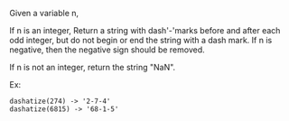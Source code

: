 Given a variable n,

If n is an integer, Return a string with dash'-'marks before and after each odd integer, but do not begin or end the string with a dash mark. If n is negative, then the negative sign should be removed.

If n is not an integer, return the string "NaN".

Ex:

```
dashatize(274) -> '2-7-4'
dashatize(6815) -> '68-1-5'
```